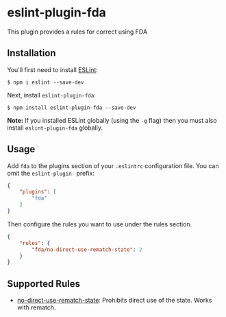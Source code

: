 # eslint-plugin-fda

This plugin provides a rules for correct using FDA

## Installation

You'll first need to install [ESLint](http://eslint.org):

```
$ npm i eslint --save-dev
```

Next, install `eslint-plugin-fda`:

```
$ npm install eslint-plugin-fda --save-dev
```

**Note:** If you installed ESLint globally (using the `-g` flag) then you must also install `eslint-plugin-fda` globally.

## Usage

Add `fda` to the plugins section of your `.eslintrc` configuration file. You can omit the `eslint-plugin-` prefix:

```json
{
    "plugins": [
        "fda"
    ]
}
```


Then configure the rules you want to use under the rules section.

```json
{
    "rules": {
        "fda/no-direct-use-rematch-state": 2
    }
}
```

## Supported Rules

- [no-direct-use-rematch-state](docs/rules/no-direct-use-rematch-state.md): Prohibits direct use of the state. Works with rematch.





